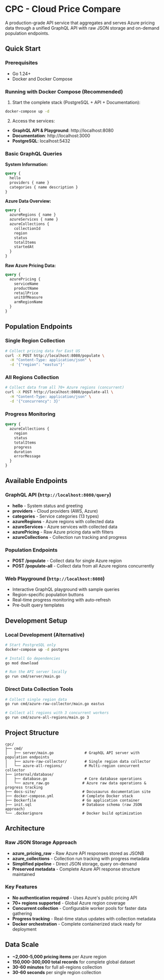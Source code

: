 # CPC - Cloud Price Compare

A production-grade API service that aggregates and serves Azure pricing data through a unified GraphQL API with raw JSON storage and on-demand population endpoints.

## Quick Start

### Prerequisites

- Go 1.24+
- Docker and Docker Compose

### Running with Docker Compose (Recommended)

1. Start the complete stack (PostgreSQL + API + Documentation):
```bash
docker-compose up -d
```

2. Access the services:
- **GraphQL API & Playground**: http://localhost:8080
- **Documentation**: http://localhost:3000
- **PostgreSQL**: localhost:5432

### Basic GraphQL Queries

**System Information:**
```graphql
query {
  hello
  providers { name }
  categories { name description }
}
```

**Azure Data Overview:**
```graphql
query {
  azureRegions { name }
  azureServices { name }
  azureCollections {
    collectionId
    region
    status
    totalItems
    startedAt
  }
}
```

**Raw Azure Pricing Data:**
```graphql
query {
  azurePricing {
    serviceName
    productName
    retailPrice
    unitOfMeasure
    armRegionName
  }
}
```

## Population Endpoints

### Single Region Collection
```bash
# Collect pricing data for East US
curl -X POST http://localhost:8080/populate \
  -H "Content-Type: application/json" \
  -d '{"region": "eastus"}'
```

### All Regions Collection
```bash
# Collect data from all 70+ Azure regions (concurrent)
curl -X POST http://localhost:8080/populate-all \
  -H "Content-Type: application/json" \
  -d '{"concurrency": 3}'
```

### Progress Monitoring
```graphql
query {
  azureCollections {
    region
    status
    totalItems
    progress
    duration
    errorMessage
  }
}
```

## Available Endpoints

### GraphQL API (`http://localhost:8080/query`)
- **hello** - System status and greeting
- **providers** - Cloud providers (AWS, Azure)
- **categories** - Service categories (13 types)
- **azureRegions** - Azure regions with collected data
- **azureServices** - Azure services with collected data
- **azurePricing** - Raw Azure pricing data with filters
- **azureCollections** - Collection run tracking and progress

### Population Endpoints
- **POST /populate** - Collect data for single Azure region
- **POST /populate-all** - Collect data from all Azure regions concurrently

### Web Playground (`http://localhost:8080`)
- Interactive GraphQL playground with sample queries
- Region-specific population buttons
- Real-time progress monitoring with auto-refresh
- Pre-built query templates

## Development Setup

### Local Development (Alternative)
```bash
# Start PostgreSQL only
docker-compose up -d postgres

# Install Go dependencies
go mod download

# Run the API server locally
go run cmd/server/main.go
```

### Direct Data Collection Tools
```bash
# Collect single region data
go run cmd/azure-raw-collector/main.go eastus

# Collect all regions with 3 concurrent workers
go run cmd/azure-all-regions/main.go 3
```

## Project Structure

```
cpc/
├── cmd/
│   ├── server/main.go              # GraphQL API server with population endpoints
│   ├── azure-raw-collector/        # Single region data collector
│   └── azure-all-regions/          # Multi-region concurrent collector
├── internal/database/
│   ├── database.go                 # Core database operations
│   └── azure_raw.go               # Azure raw data operations & progress tracking
├── docs-site/                     # Docusaurus documentation site
├── docker-compose.yml             # Complete Docker stack
├── Dockerfile                     # Go application container
├── init.sql                       # Database schema (raw JSON approach)
└── .dockerignore                  # Docker build optimization
```

## Architecture

### Raw JSON Storage Approach
- **azure_pricing_raw** - Raw Azure API responses stored as JSONB
- **azure_collections** - Collection run tracking with progress metadata
- **Simplified pipeline** - Direct JSON storage, query on-demand
- **Preserved metadata** - Complete Azure API response structure maintained

### Key Features
- **No authentication required** - Uses Azure's public pricing API
- **70+ regions supported** - Global Azure region coverage
- **Concurrent collection** - Configurable worker pools for faster data gathering
- **Progress tracking** - Real-time status updates with collection metadata
- **Docker orchestration** - Complete containerized stack ready for deployment

## Data Scale
- **~2,000-5,000 pricing items** per Azure region
- **150,000-300,000 total records** for complete global dataset
- **30-60 minutes** for full all-regions collection
- **30-60 seconds** per single region collection

